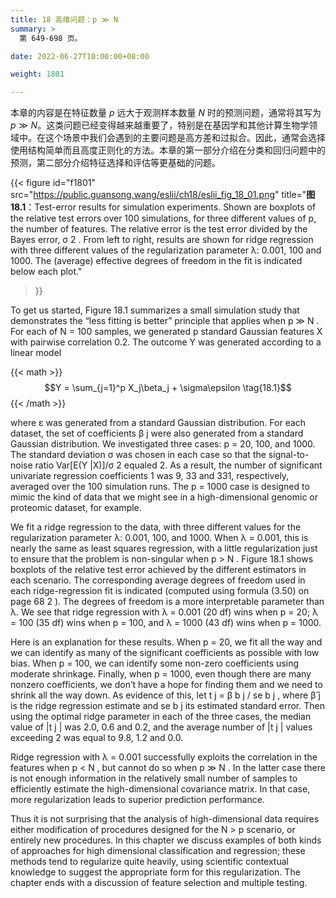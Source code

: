 ```yaml
---
title: 18 高维问题：p ≫ N
summary: >
  第 649-698 页。

date: 2022-06-27T10:00:00+08:00

weight: 1801

---
```


本章的内容是在特征数量 $p$ 远大于观测样本数量 $N$ 时的预测问题，通常将其写为 $p\gg N$。这类问题已经变得越来越重要了，特别是在基因学和其他计算生物学领域中。在这个场景中我们会遇到的主要问题是高方差和过拟合。因此，通常会选择使用结构简单而且高度正则化的方法。本章的第一部分介绍在分类和回归问题中的预测，第二部分介绍特征选择和评估等更基础的问题。

{{< figure
  id="f1801"
  src="https://public.guansong.wang/eslii/ch18/eslii_fig_18_01.png"
  title="**图 18.1**：Test-error results for simulation experiments. Shown are boxplots of the relative test errors over 100 simulations, for three different values of p, the number of features. The relative error is the test error divided by the Bayes error, σ 2 . From left to right, results are shown for ridge regression with three different values of the regularization parameter λ: 0.001, 100 and 1000. The (average) effective degrees of freedom in the fit is indicated below each plot."
>}}

To get us started, Figure 18.1 summarizes a small simulation study that
demonstrates the “less fitting is better” principle that applies when p ≫ N .
For each of N = 100 samples, we generated p standard Gaussian features
X with pairwise correlation 0.2. The outcome Y was generated according
to a linear model

{{< math >}}
$$Y = \sum_{j=1}^p X_j\beta_j + \sigma\epsilon \tag{18.1}$$
{{< /math >}}

where ε was generated from a standard Gaussian distribution. For each
dataset, the set of coefficients β j were also generated from a standard
Gaussian distribution. We investigated three cases: p = 20, 100, and 1000. The
standard deviation σ was chosen in each case so that the signal-to-noise
ratio Var[E(Y |X)]/σ 2 equaled 2. As a result, the number of significant
univariate regression coefficients 1 was 9, 33 and 331, respectively, averaged
over the 100 simulation runs. The p = 1000 case is designed to mimic the
kind of data that we might see in a high-dimensional genomic or proteomic
dataset, for example.

We fit a ridge regression to the data, with three different values for the
regularization parameter λ: 0.001, 100, and 1000. When λ = 0.001, this
is nearly the same as least squares regression, with a little regularization
just to ensure that the problem is non-singular when p > N . Figure 18.1
shows boxplots of the relative test error achieved by the different estimators
in each scenario. The corresponding average degrees of freedom used in
each ridge-regression fit is indicated (computed using formula (3.50) on
page 68 2 ). The degrees of freedom is a more interpretable parameter than
λ. We see that ridge regression with λ = 0.001 (20 df) wins when p = 20;
λ = 100 (35 df) wins when p = 100, and λ = 1000 (43 df) wins when
p = 1000.

Here is an explanation for these results. When p = 20, we fit all the way
and we can identify as many of the significant coefficients as possible with
low bias. When p = 100, we can identify some non-zero coefficients using
moderate shrinkage. Finally, when p = 1000, even though there are many
nonzero coefficients, we don’t have a hope for finding them and we need
to shrink all the way down. As evidence of this, let t j = β b j / se
b j , where β̂ j is the ridge regression estimate and se
b j its estimated standard error. Then
using the optimal ridge parameter in each of the three cases, the median
value of |t j | was 2.0, 0.6 and 0.2, and the average number of |t j | values
exceeding 2 was equal to 9.8, 1.2 and 0.0.

Ridge regression with λ = 0.001 successfully exploits the correlation in
the features when p < N , but cannot do so when p ≫ N . In the latter case
there is not enough information in the relatively small number of samples
to efficiently estimate the high-dimensional covariance matrix. In that case,
more regularization leads to superior prediction performance.

Thus it is not surprising that the analysis of high-dimensional data
requires either modification of procedures designed for the N > p scenario, or
entirely new procedures. In this chapter we discuss examples of both kinds
of approaches for high dimensional classification and regression; these methods
tend to regularize quite heavily, using scientific contextual knowledge
to suggest the appropriate form for this regularization. The chapter ends
with a discussion of feature selection and multiple testing.

[^1]: 原文脚注 1：We call a regression coefficient significant if $|\hat{\beta}\_j/\hat{se}\_j|\geq 2$, where $\hat{\beta}\_j$ is the estimated (univariate) coefficient and $\hat{se}\_j$ is its estimated standard error.
[^2]: 原文脚注 2：For a fixed value of the regularization parameter λ, the degrees of freedom depends on the observed predictor values in each simulation. Hence we compute the average degrees of freedom over simulations